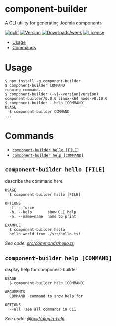 component-builder
=================

A CLI utility for generating Joomla components

[![oclif](https://img.shields.io/badge/cli-oclif-brightgreen.svg)](https://oclif.io)
[![Version](https://img.shields.io/npm/v/component-builder.svg)](https://npmjs.org/package/component-builder)
[![Downloads/week](https://img.shields.io/npm/dw/component-builder.svg)](https://npmjs.org/package/component-builder)
[![License](https://img.shields.io/npm/l/component-builder.svg)](https://github.com/jeremyvii/component-builder/blob/master/package.json)

<!-- toc -->
* [Usage](#usage)
* [Commands](#commands)
<!-- tocstop -->
# Usage
<!-- usage -->
```sh-session
$ npm install -g component-builder
$ component-builder COMMAND
running command...
$ component-builder (-v|--version|version)
component-builder/0.0.0 linux-x64 node-v8.10.0
$ component-builder --help [COMMAND]
USAGE
  $ component-builder COMMAND
...
```
<!-- usagestop -->
# Commands
<!-- commands -->
* [`component-builder hello [FILE]`](#component-builder-hello-file)
* [`component-builder help [COMMAND]`](#component-builder-help-command)

## `component-builder hello [FILE]`

describe the command here

```
USAGE
  $ component-builder hello [FILE]

OPTIONS
  -f, --force
  -h, --help       show CLI help
  -n, --name=name  name to print

EXAMPLE
  $ component-builder hello
  hello world from ./src/hello.ts!
```

_See code: [src/commands/hello.ts](https://github.com/jeremyvii/component-builder/blob/v0.0.0/src/commands/hello.ts)_

## `component-builder help [COMMAND]`

display help for component-builder

```
USAGE
  $ component-builder help [COMMAND]

ARGUMENTS
  COMMAND  command to show help for

OPTIONS
  --all  see all commands in CLI
```

_See code: [@oclif/plugin-help](https://github.com/oclif/plugin-help/blob/v2.1.4/src/commands/help.ts)_
<!-- commandsstop -->
